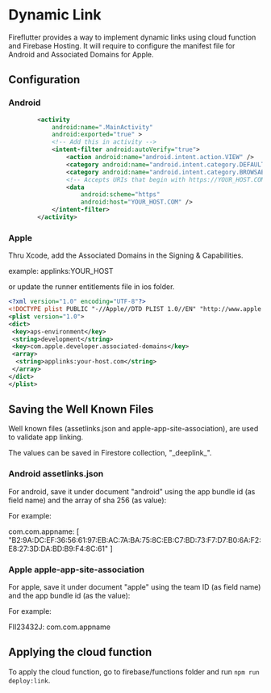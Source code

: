 # Dynamic Link

Fireflutter provides a way to implement dynamic links using cloud function and Firebase Hosting. It will require to configure the manifest file for Android and Associated Domains for Apple.

## Configuration

### Android

```xml
        <activity
            android:name=".MainActivity"
            android:exported="true" >
            <!-- Add this in activity -->
            <intent-filter android:autoVerify="true">
                <action android:name="android.intent.action.VIEW" />
                <category android:name="android.intent.category.DEFAULT" />
                <category android:name="android.intent.category.BROWSABLE" />
                <!-- Accepts URIs that begin with https://YOUR_HOST.COM -->
                <data
                    android:scheme="https"
                    android:host="YOUR_HOST.COM" />
            </intent-filter>
        </activity>
```

### Apple

Thru Xcode, add the Associated Domains in the Signing & Capabilities.

example:
applinks:YOUR_HOST

or update the runner entitlements file in ios folder.

```xml
<?xml version="1.0" encoding="UTF-8"?>
<!DOCTYPE plist PUBLIC "-//Apple//DTD PLIST 1.0//EN" "http://www.apple.com/DTDs/PropertyList-1.0.dtd">
<plist version="1.0">
<dict>
 <key>aps-environment</key>
 <string>development</string>
 <key>com.apple.developer.associated-domains</key>
 <array>
  <string>applinks:your-host.com</string>
 </array>
</dict>
</plist>
```

## Saving the Well Known Files

Well known files (assetlinks.json and apple-app-site-association), are used to validate app linking.

The values can be saved in Firestore collection, "\_deeplink\_".

### Android assetlinks.json

For android, save it under document "android" using the app bundle id (as field name) and the array of sha 256 (as value):

For example:

com.com.appname: [
    "B2:9A:DC:EF:36:56:61:97:EB:AC:7A:BA:75:8C:EB:C7:BD:73:F7:D7:B0:6A:F2:E8:27:3D:DA:BD:B9:F4:8C:61"
]

### Apple apple-app-site-association

For apple, save it under document "apple" using the team ID (as field name) and the app bundle id (as the value):

For example:

FII23432J: com.com.appname

## Applying the cloud function

To apply the cloud function, go to firebase/functions folder and run `npm run deploy:link`.
